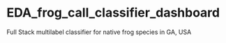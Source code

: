 # EDA_frog_call_classifier_dashboard
Full Stack multilabel classifier for native frog species in GA, USA
